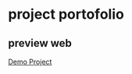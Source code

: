 # project portofolio
## preview web
[Demo Project](https://love2bit.github.io/bootstrap_portofoio/)
